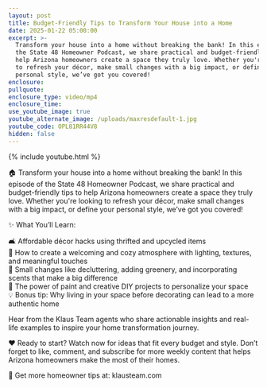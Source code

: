 ```yaml
---
layout: post
title: Budget-Friendly Tips to Transform Your House into a Home
date: 2025-01-22 05:00:00
excerpt: >-
  Transform your house into a home without breaking the bank! In this episode of
  the State 48 Homeowner Podcast, we share practical and budget-friendly tips to
  help Arizona homeowners create a space they truly love. Whether you're looking
  to refresh your décor, make small changes with a big impact, or define your
  personal style, we’ve got you covered!
enclosure:
pullquote:
enclosure_type: video/mp4
enclosure_time:
use_youtube_image: true
youtube_alternate_image: /uploads/maxresdefault-1.jpg
youtube_code: OPL81RR44V8
hidden: false
---
```

{% include youtube.html %}

🏠 Transform your house into a home without breaking the bank! In this episode of the State 48 Homeowner Podcast, we share practical and budget-friendly tips to help Arizona homeowners create a space they truly love. Whether you're looking to refresh your décor, make small changes with a big impact, or define your personal style, we’ve got you covered!

✨ What You’ll Learn:

🛋️ Affordable décor hacks using thrifted and upcycled items<br>🌟 How to create a welcoming and cozy atmosphere with lighting, textures, and meaningful touches<br>🌱 Small changes like decluttering, adding greenery, and incorporating scents that make a big difference<br>🎨 The power of paint and creative DIY projects to personalize your space<br>💡 Bonus tip: Why living in your space before decorating can lead to a more authentic home

Hear from the Klaus Team agents who share actionable insights and real-life examples to inspire your home transformation journey.

❤️ Ready to start? Watch now for ideas that fit every budget and style. Don’t forget to like, comment, and subscribe for more weekly content that helps Arizona homeowners make the most of their homes.

📌 Get more homeowner tips at: klausteam.com